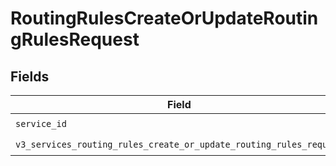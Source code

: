# RoutingRulesCreateOrUpdateRoutingRulesRequest


## Fields

| Field                                                                                                                                  | Type                                                                                                                                   | Required                                                                                                                               | Description                                                                                                                            |
| -------------------------------------------------------------------------------------------------------------------------------------- | -------------------------------------------------------------------------------------------------------------------------------------- | -------------------------------------------------------------------------------------------------------------------------------------- | -------------------------------------------------------------------------------------------------------------------------------------- |
| `service_id`                                                                                                                           | *str*                                                                                                                                  | :heavy_check_mark:                                                                                                                     | N/A                                                                                                                                    |
| `v3_services_routing_rules_create_or_update_routing_rules_request`                                                                     | [models.V3ServicesRoutingRulesCreateOrUpdateRoutingRulesRequest](../models/v3servicesroutingrulescreateorupdateroutingrulesrequest.md) | :heavy_check_mark:                                                                                                                     | N/A                                                                                                                                    |